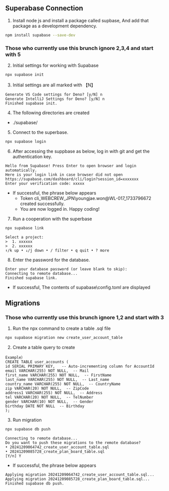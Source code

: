 ## Superabase Connection

1. Install node js and install a package called supbase, And add that package as a development dependency.
```bash
npm install supabase --save-dev
```
### Those who currently use this brunch ignore 2,3,4 and start with 5

2. Initial settings for working with Supabase
```bash
npx supabase init
```
3. Initial settings are all marked with 【N】
```
Generate VS Code settings for Deno? [y/N] n
Generate IntelliJ Settings for Deno? [y/N] n
Finished supabase init.
```

4. The following directories are created
- ./supabase/

5. Connect to the superbase.
```bash
npx supabase login
```

6. After accessing the suppbase as below, log in with git and get the authentication key. 
```
Hello from Supabase! Press Enter to open browser and login automatically.
Here is your login link in case browser did not open https://supabase.com/dashboard/cli/login?session_id=xxxxxxx
Enter your verification code: xxxxx
```
- If successful, the phrase below appears
    - Token cli_WEBCREW_JPN\youngjae.won@WL-017_1733796672 created successfully.
    - You are now logged in. Happy coding!

7. Run a cooperation with the superbase
```bash
npx supabase link
```
```
Select a project:
>  1. xxxxxx
>  2. xxxxxx
↑/k up • ↓/j down • / filter • q quit • ? more
```

8. Enter the password for the database.
```
Enter your database password (or leave blank to skip):
Connecting to remote database...
Finished supabase link.
```
- If successful, The contents of supabase\config.toml are displayed

## Migrations

### Those who currently use this brunch ignore 1,2 and start with 3

1. Run the npx command to create a table .sql file
```bash
npx supabase migration new create_user_account_table  
```
2. Create a table query to create
```
Example）
CREATE TABLE user_accounts (
id SERIAL PRIMARY KEY,   -- Auto-incrementing column for AccountId
email VARCHAR(255) NOT NULL,  -- Mail
first_name VARCHAR(255) NOT NULL,  -- FirstName
last_name VARCHAR(255) NOT NULL,  -- Last_name
country_name VARCHAR(255) NOT NULL,  -- CountryName
zip VARCHAR(20) NOT NULL,  -- ZipCode
address1 VARCHAR(255) NOT NULL,  -- Address
tel VARCHAR(20) NOT NULL,  -- TelNumber
gender VARCHAR(10) NOT NULL,  -- Gender
birthday DATE NOT NULL  -- Birthday
);
```
3. Run migration
```bash
npx supabase db push
```
```
Connecting to remote database...
Do you want to push these migrations to the remote database?
• 20241209064742_create_user_account_table.sql
• 20241209085728_create_plan_board_table.sql
[Y/n] Y
```
- If successful, the phrase below appears
```
Applying migration 20241209064742_create_user_account_table.sql...
Applying migration 20241209085728_create_plan_board_table.sql...
Finished supabase db push.
```